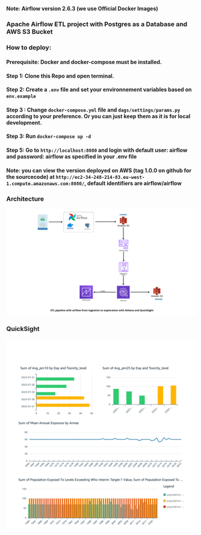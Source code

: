 #### Note: Airflow version 2.6.3 (we use Official Docker Images)

### Apache Airflow ETL project with Postgres as a Database and AWS S3 Bucket

### How to deploy:

#### Prerequisite: Docker and docker-compose must be installed.

#### Step 1: Clone this Repo and open terminal.

#### Step 2: Create a ```.env``` file and set your environnement variables based on ```env.example```

#### Step 3 : Change ```docker-compose.yml``` file and ```dags/settings/params.py``` according to your preference. Or you can just keep them as it is for local development.

#### Step 3: Run ```docker-compose up -d```

#### Step 5: Go to ```http://localhost:8080``` and login with default user: airflow and password: airflow as specified in your .env file 

#### Note: you can view the version deployed on AWS (tag 1.0.0 on github for the sourcecode) at ```http://ec2-34-248-214-83.eu-west-1.compute.amazonaws.com:8080/```, default identifiers are airflow/airflow

### Architecture

![Architecture Image](assets/ETL_Architecture.png)


### QuickSight

![Dashboard Image](assets/dashboard.png)
